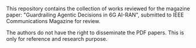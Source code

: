 This repository contains the collection of works reviewed for the magazine paper: "Guardrailing Agentic Decisions in 6G AI-RAN", submitted to IEEE Communications Magazine for review.

The authors do not have the right to disseminate the PDF papers. This is only for reference and research purpose.